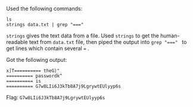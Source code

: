 Used the following commands:
```
ls
strings data.txt | grep "==="
```
`strings` gives the text data from a file. Used `strings` to get the human-readable text from `data.txt` file, then piped the output into `grep "===" ` to get lines which contain several `=` .

Got the following output:
```
x]T========== theG)"
========== passwordk^
========== is
========== G7w8LIi6J3kTb8A7j9LgrywtEUlyyp6s
```

Flag: `G7w8LIi6J3kTb8A7j9LgrywtEUlyyp6s`